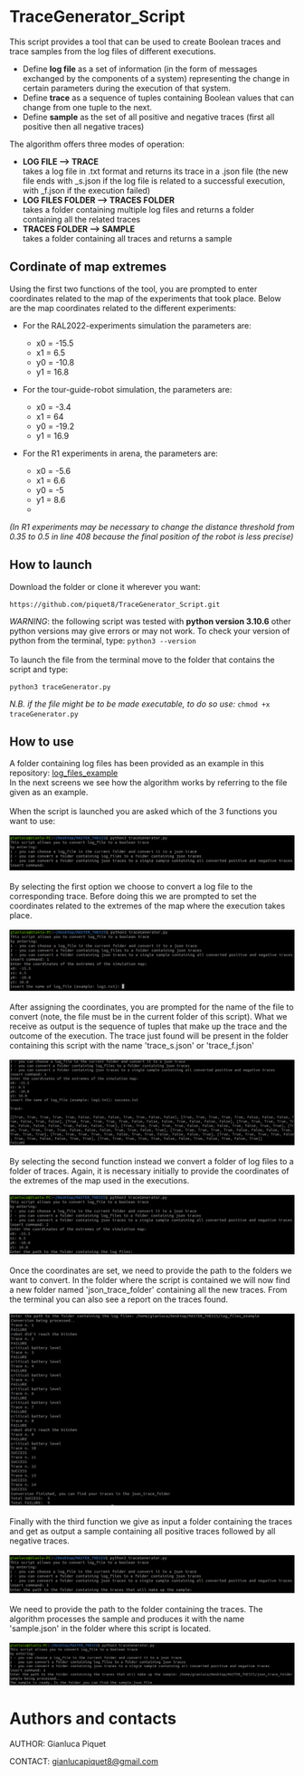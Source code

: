 # TraceGenerator_Script
This script provides a tool that can be used to create Boolean traces and trace samples from the log files of different executions. 
- Define **log file** as a set of information (in the form of messages exchanged by the components of a system) representing the change in certain parameters during the execution of that system. 
- Define **trace** as a sequence of tuples containing Boolean values that can change from one tuple to the next.
- Define **sample** as the set of all positive and negative traces (first all positive then all negative traces)  

The algorithm offers three modes of operation:
- **LOG FILE ⟶ TRACE**\
takes a log file in .txt format and returns its trace in a .json file (the new file ends with _s.json if the log file is related to a successful execution, with _f.json if the execution failed)
- **LOG FILES FOLDER ⟶ TRACES FOLDER**\
takes a folder containing multiple log files and returns a folder containing all the related traces
- **TRACES FOLDER ⟶ SAMPLE**\
takes a folder containing all traces and returns a sample

## Cordinate of map extremes
Using the first two functions of the tool, you are prompted to enter coordinates related to the map of the experiments that took place. Below are the map coordinates related to the different experiments:
- For the RAL2022-experiments simulation the parameters are:
  - x0 = -15.5
  - x1 = 6.5
  - y0 = -10.8
  - y1 = 16.8

- For the tour-guide-robot simulation, the parameters are:
  - x0 = -3.4
  - x1 = 64
  - y0 = -19.2
  - y1 = 16.9

- For the R1 experiments in arena, the parameters are:
  -	x0 = -5.6
  -	x1 = 6.6
  -	y0 = -5
  -	y1 = 8.6
  -	
*(In R1 experiments may be necessary to change the distance threshold from 0.35 to 0.5 in line 408 because the final position of the robot is less precise)*

## How to launch
Download the folder or clone it wherever you want:
```
https://github.com/piquet8/TraceGenerator_Script.git
```
*WARNING*: the following script was tested with **python version 3.10.6** other python versions may give errors or may not work.
To check your version of python from the terminal, type: `python3 --version`
\
\
To launch the file from the terminal move to the folder that contains the script and type:
```
python3 traceGenerator.py 
```
*N.B. if the file might be to be made executable, to do so use:* `chmod +x traceGenerator.py` 

## How to use
A folder containing log files has been provided as an example in this repository: [log_files_example](https://github.com/piquet8/TraceGenerator_Script/tree/main/log_files_example)\
In the next screens we see how the algorithm works by referring to the file given as an example.\
\
When the script is launched you are asked which of the 3 functions you want to use:\
\
![figure1](https://github.com/piquet8/TraceGenerator_Script/blob/main/media/figure1.png)\
\
By selecting the first option we choose to convert a log file to the corresponding trace. Before doing this we are prompted to set the coordinates related to the
extremes of the map where the execution takes place.\
\
![figure2](https://github.com/piquet8/TraceGenerator_Script/blob/main/media/figure2.png)\
\
After assigning the coordinates, you are prompted for the name of the file to convert (note, the file must be in the current folder of this script). What we receive as output is the sequence of tuples that make up the trace and the outcome of the execution. The trace just found will be present in the folder containing this script with the name 'trace_s.json' or 'trace_f.json'\
\
![figure3](https://github.com/piquet8/TraceGenerator_Script/blob/main/media/figure3.png)\
\
By selecting the second function instead we convert a folder of log files to a folder of traces. Again, it is necessary initially to provide the coordinates of the extremes of the map used in the executions.\
\
![figure4](https://github.com/piquet8/TraceGenerator_Script/blob/main/media/figure4.png)\
\
Once the coordinates are set, we need to provide the path to the folders we want to convert. In the folder where the script is contained we will now find a new folder named 'json_trace_folder' containing all the new traces. From the terminal you can also see a report on the traces found. \
\
![figure5](https://github.com/piquet8/TraceGenerator_Script/blob/main/media/figure5.png)\
\
Finally with the third function we give as input a folder containing the traces and get as output a sample containing all positive traces followed by all negative traces. \
\
![figure6](https://github.com/piquet8/TraceGenerator_Script/blob/main/media/figure6.png)\
\
We need to provide the path to the folder containing the traces. The algorithm processes the sample and produces it with the name 'sample.json' in the folder where this script is located.\
\
![figure7](https://github.com/piquet8/TraceGenerator_Script/blob/main/media/figure7.png)

# Authors and contacts
AUTHOR: Gianluca Piquet

CONTACT: gianlucapiquet8@gmail.com 
